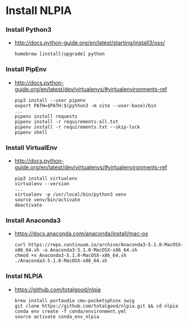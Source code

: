 # Install NLPIA

### Install Python3

* http://docs.python-guide.org/en/latest/starting/install3/osx/

  ```
  homebrew [install|upgrade] python 
  ```

### Install PipEnv

* http://docs.python-guide.org/en/latest/dev/virtualenvs/#virtualenvironments-ref

  ```
  pip3 install --user pipenv
  export PATH=$PATH:$(python3 -m site --user-base)/bin
  ...
  pipenv install requests
  pipenv install -r requirements-all.txt
  pipenv install -r requirements.txt --skip-lock
  pipenv shell
  ```


### Install VirtualEnv

* http://docs.python-guide.org/en/latest/dev/virtualenvs/#virtualenvironments-ref

  ```
  pip3 install virtualenv
  virtualenv --version
  ...
  virtualenv -p /usr/local/bin/python3 venv
  source venv/bin/activate
  deactivate
  ```

### Install Anaconda3

* https://docs.anaconda.com/anaconda/install/mac-os

  ```
  curl https://repo.continuum.io/archive/Anaconda3-5.1.0-MacOSX-x86_64.sh -o Anaconda3-5.1.0-MacOSX-x86_64.sh
  chmod +x Anaconda3-5.1.0-MacOSX-x86_64.sh
  ./Anaconda3-5.1.0-MacOSX-x86_64.sh 
  ```

### Instal NLPIA

* https://github.com/totalgood/nlpia
 
  ```
  brew install portaudio cmu-pocketsphinx swig
  git clone https://github.com/totalgood/nlpia.git && cd nlpia
  conda env create -f conda/environment.yml
  source activate conda_env_nlpia
  ```